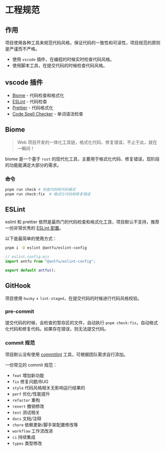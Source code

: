 # 工程规范

## 作用

项目使用各种工具来规范代码风格，保证代码的一致性和可读性，项目规范的原则是严谨而不严格。

- 使用 `vscode` 插件，在编程的时候实时检查代码风格。
- 使用脚本工具，在提交代码的时候检查代码风格。

## vscode 插件

- [Biome](https://marketplace.visualstudio.com/items?itemName=biomejs.biome) - 代码检查和格式化
- [ESLint](https://marketplace.visualstudio.com/items?itemName=dbaeumer.vscode-eslint) - 代码检查
- [Prettier](https://marketplace.visualstudio.com/items?itemName=esbenp.prettier-vscode) - 代码格式化
- [Code Spell Checker](https://marketplace.visualstudio.com/items?itemName=streetsidesoftware.code-spell-checker) - 单词语法检查

## Biome

> Web 项目开发的一体化工具链，格式化代码、修复错误，不止于此，就在一瞬间！

biome 是一个基于 `rust` 的现代化工具，主要用于格式化代码、修复错误，现阶段的功能能满足大部分的需求。

### 命令

```bash
pnpm run check # 检查代码和代码格式
pnpm run check:fix  # 格式化代码和修复错误
```

## ESLint

eslint 和 prettier 依然是最热门的代码检查和格式化工具，项目默认不支持，推荐一份非常优秀的 [ESLint 配置](https://github.com/antfu/eslint-config)。

以下是最简单的使用方式：

```bash
pnpm i -D eslint @antfu/eslint-config
```

```ts
// eslint.config.mjs
import antfu from "@antfu/eslint-config";

export default antfu();
```

## GitHook

项目使用 `husky` + `lint-staged`，在提交代码的时候进行代码风格校验。

### pre-commit

提交代码的时候，会检查的暂存区的文件，自动执行 `pnpm check:fix`，自动格式化代码和修复代码。如果存在错误，则无法提交代码。

### commit 规范

项目默认没有使用 [commitlint](https://github.com/conventional-changelog/commitlint) 工具，可根据团队需求自行添加。

一份常见的 commit 规范：

- `feat` 增加新功能
- `fix` 修复问题/BUG
- `style` 代码风格相关无影响运行结果的
- `perf` 优化/性能提升
- `refactor` 重构
- `revert` 撤销修改
- `test` 测试相关
- `docs` 文档/注释
- `chore` 依赖更新/脚手架配置修改等
- `workflow` 工作流改进
- `ci` 持续集成
- `types` 类型修改
